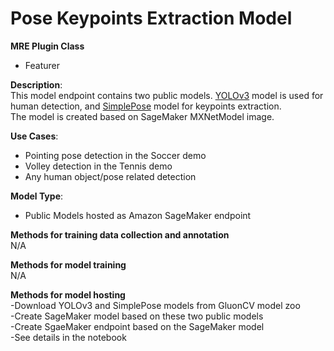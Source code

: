 # Pose Keypoints Extraction Model #

**MRE Plugin Class**
- Featurer

**Description**:  
This model endpoint contains two public models. [YOLOv3](https://arxiv.org/abs/1804.02767) model is used for human detection, and [SimplePose](https://arxiv.org/abs/1911.10529) model for keypoints extraction.  
The model is created based on SageMaker MXNetModel image.


**Use Cases**:  
- Pointing pose detection in the Soccer demo   
- Volley detection in the Tennis demo  
- Any human object/pose related detection  

**Model Type**:  
- Public Models hosted as Amazon SageMaker endpoint  

**Methods for training data collection and annotation**  
N/A

**Methods for model training**  
N/A  

**Methods for model hosting**  
-Download YOLOv3 and SimplePose models from GluonCV model zoo  
-Create SageMaker model based on these two public models  
-Create SgaeMaker endpoint based on the SageMaker model  
-See details in the notebook   

